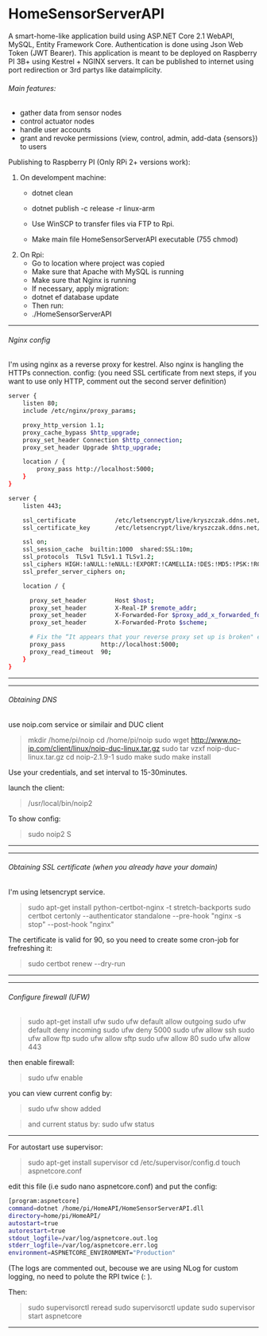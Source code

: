 # HomeSensorServerAPI

A smart-home-like application build using ASP.NET Core 2.1 WebAPI, MySQL, Entity Framework Core.
Authentication is done using Json Web Token (JWT Bearer).
This application is meant to be deployed on Raspberry PI 3B+ using Kestrel + NGINX servers.
It can be published to internet using port redirection or 3rd partys like dataimplicity.

###### Main features:
 * gather data from sensor nodes
 * control actuator nodes
 * handle user accounts
 * grant and revoke permissions (view, control, admin, add-data {sensors}) to users
 
 Publishing to Raspberry PI (Only RPi 2+ versions work):
 1. On develompent machine:
	* dotnet clean
	* dotnet publish -c release -r linux-arm
	
	* Use WinSCP to transfer files via FTP to Rpi.
	* Make main file HomeSensorServerAPI executable (755 chmod)
	
2) On Rpi:
	* Go to location where project was copied
	* Make sure that Apache with MySQL is running
	* Make sure that Nginx is running
	* If necessary, apply migration:
	* dotnet ef database update
	* Then run:
	* ./HomeSensorServerAPI


---
###### Nginx config
I'm using nginx as a reverse proxy for kestrel. Also nginx is hangling the HTTPs connection.
config: (you need SSL certificate from next steps, if you want to use only HTTP, comment out the second server definition)

```bash
server {
    listen 80;
    include /etc/nginx/proxy_params;

    proxy_http_version 1.1;
    proxy_cache_bypass $http_upgrade;
    proxy_set_header Connection $http_connection;
    proxy_set_header Upgrade $http_upgrade;

    location / {
        proxy_pass http://localhost:5000;
    }
}

server {
    listen 443;

    ssl_certificate           /etc/letsencrypt/live/kryszczak.ddns.net/fullchain.pem;
    ssl_certificate_key       /etc/letsencrypt/live/kryszczak.ddns.net/privkey.pem;

    ssl on;
    ssl_session_cache  builtin:1000  shared:SSL:10m;
    ssl_protocols  TLSv1 TLSv1.1 TLSv1.2;
    ssl_ciphers HIGH:!aNULL:!eNULL:!EXPORT:!CAMELLIA:!DES:!MD5:!PSK:!RC4;
    ssl_prefer_server_ciphers on;

    location / {

      proxy_set_header        Host $host;
      proxy_set_header        X-Real-IP $remote_addr;
      proxy_set_header        X-Forwarded-For $proxy_add_x_forwarded_for;
      proxy_set_header        X-Forwarded-Proto $scheme;

      # Fix the “It appears that your reverse proxy set up is broken" error.
      proxy_pass          http://localhost:5000;
      proxy_read_timeout  90;
    }
}
```
---

---
###### Obtaining DNS

use noip.com service or similair and DUC client

> mkdir /home/pi/noip
> cd /home/pi/noip
> sudo wget http://www.no-ip.com/client/linux/noip-duc-linux.tar.gz
> sudo tar vzxf noip-duc-linux.tar.gz
> cd noip-2.1.9-1
> sudo make
> sudo make install

Use your credentials, and set interval to 15-30minutes.

launch the client:
> /usr/local/bin/noip2

To show config:
> sudo noip2 ­S
---

---
###### Obtaining SSL certificate (when you already have your domain)
I'm using letsencrypt service. 

> sudo apt-get install python-certbot-nginx -t stretch-backports
> sudo certbot certonly --authenticator standalone --pre-hook "nginx -s stop" --post-hook "nginx"

The certificate is valid for 90, so you need to create some cron-job for frefreshing it:
> sudo certbot renew --dry-run
---


---
###### Configure firewall (UFW)

> sudo apt-get install ufw
> sudo ufw default allow outgoing
> sudo ufw default deny incoming
> sudo ufw deny 5000
> sudo ufw allow ssh
> sudo ufw allow ftp
> sudo ufw allow sftp
> sudo ufw allow 80
> sudo ufw allow 443

then enable firewall:
> sudo ufw enable

you can view current config by:
> sudo ufw show added

> and current status by:
> sudo ufw status
---
For autostart use supervisor:

> sudo apt-get install supervisor
> cd /etc/supervisor/config.d
> touch aspnetcore.conf 

edit this file (i.e sudo nano aspnetcore.conf) and put the config:
```bash
[program:aspnetcore]
command=dotnet /home/pi/HomeAPI/HomeSensorServerAPI.dll
directory=home/pi/HomeAPI/
autostart=true
autorestart=true
stdout_logfile=/var/log/aspnetcore.out.log
stderr_logfile=/var/log/aspnetcore.err.log
environment=ASPNETCORE_ENVIRONMENT="Production"
```

(The logs are commented out, becouse we are using NLog for custom logging, no need to polute the RPI twice (: ).

Then:
> sudo supervisorctl reread
> sudo supervisorctl update
> sudo supervisor start aspnetcore
---